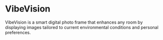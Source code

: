 # VibeVision
VibeVision is a smart digital photo frame that enhances any room by displaying images tailored to current environmental conditions and personal preferences. 
